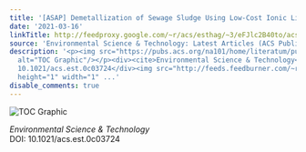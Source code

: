 ```yaml
---
title: '[ASAP] Demetallization of Sewage Sludge Using Low-Cost Ionic Liquids'
date: '2021-03-16'
linkTitle: http://feedproxy.google.com/~r/acs/esthag/~3/eFJlc2B40to/acs.est.0c03724
source: 'Environmental Science & Technology: Latest Articles (ACS Publications)'
description: '<p><img src="https://pubs.acs.org/na101/home/literatum/publisher/achs/journals/content/esthag/0/esthag.ahead-of-print/acs.est.0c03724/20210316/images/medium/es0c03724_0006.gif"
  alt="TOC Graphic"/></p><div><cite>Environmental Science & Technology</cite></div><div>DOI:
  10.1021/acs.est.0c03724</div><img src="http://feeds.feedburner.com/~r/acs/esthag/~4/eFJlc2B40to"
  height="1" width="1" ...'
disable_comments: true
---
```

<p><img src="https://pubs.acs.org/na101/home/literatum/publisher/achs/journals/content/esthag/0/esthag.ahead-of-print/acs.est.0c03724/20210316/images/medium/es0c03724_0006.gif" alt="TOC Graphic"/></p><div><cite>Environmental Science & Technology</cite></div><div>DOI: 10.1021/acs.est.0c03724</div><img src="http://feeds.feedburner.com/~r/acs/esthag/~4/eFJlc2B40to" height="1" width="1" ...